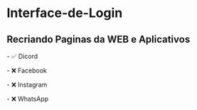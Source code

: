 <h1>Interface-de-Login</h1>
<h2>Recriando Paginas da WEB e Aplicativos</h2>
<p>- ✅ Dicord</p>
<p>- ❌ Facebook</p>
<p>- ❌ Instagram</p>
<p>- ❌ WhatsApp</p>


